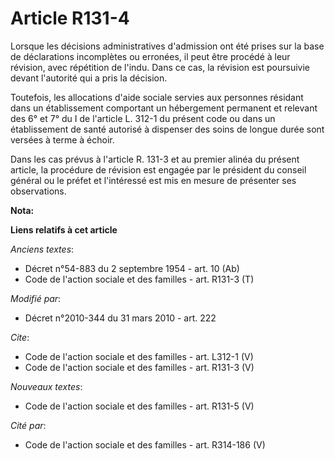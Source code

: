 # Article R131-4

Lorsque les décisions administratives d'admission ont été prises sur la base de déclarations incomplètes ou erronées, il peut
être procédé à leur révision, avec répétition de l'indu. Dans ce cas, la révision est poursuivie devant l'autorité qui a pris
la décision. 

Toutefois, les allocations d'aide sociale servies aux personnes résidant dans un établissement comportant un hébergement
permanent et relevant des 6° et 7° du I de l'article L. 312-1 du présent code ou dans un établissement de santé autorisé à
dispenser des soins de longue durée sont versées à terme à échoir. 

Dans les cas prévus à l'article R. 131-3 et au premier alinéa du présent article, la procédure de révision est engagée par le
président du conseil général ou le préfet et l'intéressé est mis en mesure de présenter ses observations.

**Nota:**



**Liens relatifs à cet article**

_Anciens textes_:

  - Décret n°54-883 du 2 septembre 1954 - art. 10 (Ab)
  - Code de l'action sociale et des familles - art. R131-3 (T)

_Modifié par_:

  - Décret n°2010-344 du 31 mars 2010 - art. 222

_Cite_:

  - Code de l'action sociale et des familles - art. L312-1 (V)
  - Code de l'action sociale et des familles - art. R131-3 (V)

_Nouveaux textes_:

  - Code de l'action sociale et des familles - art. R131-5 (V)

_Cité par_:

  - Code de l'action sociale et des familles - art. R314-186 (V)
